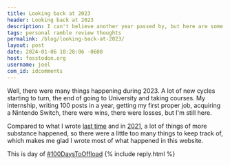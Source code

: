 ```yaml
---
title: Looking back at 2023
header: Looking back at 2023
description: I can't believe another year passed by, but here are some of the things that happened last year, which brought up a lot of changes in my life.
tags: personal ramble review thoughts
permalink: /blog/looking-back-at-2023/
layout: post
date: 2024-01-06 10:28:06 -0600
host: fosstodon.org
username: joel
com_id: idcomments
---
```



Well, there were many things happening during 2023. A lot of new cycles starting to turn, the end of going to University and taking courses. My internship, writing 100 posts in a year, getting my first proper job, acquiring a Nintendo Switch, there were wins, there were losses, but I'm still here.

Compared to what I wrote [last time](/blog/looking-back-at-2022/) and in [2021](/blog/looking-back-at-2021/), a lot of things of more substance happened, so there were a little too many things to keep track of, which makes me glad I wrote most of what happened in this website.







This is day of [#100DaysToOffload](https://100daystooffload.com)
{% include reply.html %}
